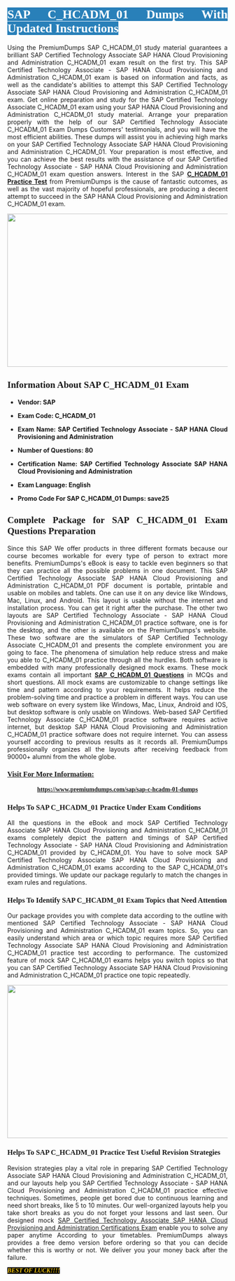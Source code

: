 <h1 style="text-align: justify;"><span style="color:#ffffff;"><span style="font-family:Georgia,serif;"><strong><span style="background-color:#2980b9;">SAP C_HCADM_01 Dumps With Updated Instructions</span></strong></span></span></h1>

<p style="text-align: justify;">Using the PremiumDumps SAP C_HCADM_01 study material guarantees a brilliant SAP Certified Technology Associate SAP HANA Cloud Provisioning and Administration C_HCADM_01 exam result on the first try. This SAP Certified Technology Associate - SAP HANA Cloud Provisioning and Administration C_HCADM_01 exam is based on information and facts, as well as the candidate's abilities to attempt this SAP Certified Technology Associate SAP HANA Cloud Provisioning and Administration C_HCADM_01 exam. Get online preparation and study for the SAP Certified Technology Associate C_HCADM_01 exam using your SAP HANA Cloud Provisioning and Administration C_HCADM_01 study material. Arrange your preparation properly with the help of our SAP Certified Technology Associate C_HCADM_01 Exam Dumps Customers' testimonials, and you will have the most efficient abilities. These dumps will assist you in achieving high marks on your SAP Certified Technology Associate SAP HANA Cloud Provisioning and Administration C_HCADM_01. Your preparation is most effective, and you can achieve the best results with the assistance of our SAP Certified Technology Associate - SAP HANA Cloud Provisioning and Administration C_HCADM_01 exam question answers. Interest in the SAP <strong><a href="https://www.premiumdumps.com/sap/sap-c-hcadm-01-dumps">C_HCADM_01 Practice Test</a></strong> from PremiumDumps is the cause of fantastic outcomes, as well as the vast majority of hopeful professionals, are producing a decent attempt to succeed in the SAP HANA Cloud Provisioning and Administration C_HCADM_01 exam.</p>

<p style="text-align: center;"><a href="https://www.premiumdumps.com/sap/sap-c-hcadm-01-dumps"><img alt="" src="https://i.imgur.com/P39uA2n.jpeg" style="width: 700px; height: 350px;" /></a></p>

<h2 style="text-align: justify;"><span style="font-family:Georgia,serif;"><strong>Information About SAP C_HCADM_01 Exam</strong></span></h2>

<ul>
	<li>
	<p style="text-align: justify;"><b>Vendor: SAP</b></p>
	</li>
	<li>
	<p style="text-align: justify;"><b>Exam Code: C_HCADM_01</b></p>
	</li>
	<li>
	<p style="text-align: justify;"><b>Exam Name: SAP Certified Technology Associate - SAP HANA Cloud Provisioning and Administration</b></p>
	</li>
	<li>
	<p style="text-align: justify;"><b>Number of Questions: 80</b></p>
	</li>
	<li>
	<p style="text-align: justify;"><b>Certification Name: SAP Certified Technology Associate SAP HANA Cloud Provisioning and Administration</b></p>
	</li>
	<li>
	<p style="text-align: justify;"><b>Exam Language: English</b></p>
	</li>
	<li>
	<p style="text-align: justify;"><b>Promo Code For SAP C_HCADM_01 Dumps: save25</b></p>
	</li>
</ul>

<h2 style="text-align: justify;"><span style="font-family:Georgia,serif;"><strong>Complete Package for SAP C_HCADM_01 Exam Questions Preparation</strong></span></h2>

<p style="text-align: justify;">Since this SAP We offer products in three different formats because our course becomes workable for every type of person to extract more benefits. PremiumDumps's eBook is easy to tackle even beginners so that they can practice all the possible problems in one document. This SAP Certified Technology Associate SAP HANA Cloud Provisioning and Administration C_HCADM_01 PDF document is portable, printable and usable on mobiles and tablets. One can use it on any device like Windows, Mac, Linux, and Android. This layout is usable without the internet and installation process. You can get it right after the purchase. The other two layouts are SAP Certified Technology Associate - SAP HANA Cloud Provisioning and Administration C_HCADM_01 practice software, one is for the desktop, and the other is available on the PremiumDumps's website. These two software are the simulators of SAP Certified Technology Associate C_HCADM_01 and presents the complete environment you are going to face. The phenomena of simulation help reduce stress and make you able to C_HCADM_01 practice through all the hurdles. Both software is embedded with many professionally designed mock exams. These mock exams contain all important <strong><a href="https://www.premiumdumps.com/sap/sap-c-hcadm-01-dumps">SAP C_HCADM_01 Questions</a></strong> in MCQs and short questions. All mock exams are customizable to change settings like time and pattern according to your requirements. It helps reduce the problem-solving time and practice a problem in different ways. You can use web software on every system like Windows, Mac, Linux, Android and IOS, but desktop software is only usable on Windows. Web-based SAP Certified Technology Associate C_HCADM_01 practice software requires active internet, but desktop SAP HANA Cloud Provisioning and Administration C_HCADM_01 practice software does not require internet. You can assess yourself according to previous results as it records all. PremiumDumps professionally organizes all the layouts after receiving feedback from 90000+ alumni from the whole globe.</p>

<h3><span style="font-family:Georgia,serif;"><strong><u>Visit For More Information:</u></strong></span></h3>

<p style="text-align: center;"><span style="font-size:14px;"><span style="font-family:Georgia,serif;"><strong><a href="https://www.premiumdumps.com/sap/sap-c-hcadm-01-dumps">https://www.premiumdumps.com/sap/sap-c-hcadm-01-dumps</a></strong></span></span></p>

<h3 style="text-align: justify;"><span style="font-family:Georgia,serif;"><strong><strong><strong>Helps To SAP C_HCADM_01 Practice Under Exam Conditions</strong></strong></strong></span></h3>

<p style="text-align: justify;">All the questions in the eBook and mock SAP Certified Technology Associate SAP HANA Cloud Provisioning and Administration C_HCADM_01 exams completely depict the pattern and timings of SAP Certified Technology Associate - SAP HANA Cloud Provisioning and Administration C_HCADM_01 provided by C_HCADM_01. You have to solve mock SAP Certified Technology Associate SAP HANA Cloud Provisioning and Administration C_HCADM_01 exams according to the SAP C_HCADM_01's provided timings. We update our package regularly to match the changes in exam rules and regulations.</p>

<h3 style="text-align: justify;"><span style="font-family:Georgia,serif;"><strong><strong><strong>Helps To Identify SAP C_HCADM_01 Exam Topics that Need Attention</strong></strong></strong></span></h3>

<p style="text-align: justify;">Our package provides you with complete data according to the outline with mentioned SAP Certified Technology Associate - SAP HANA Cloud Provisioning and Administration C_HCADM_01 exam topics. So, you can easily understand which area or which topic requires more SAP Certified Technology Associate SAP HANA Cloud Provisioning and Administration C_HCADM_01 practice test according to performance. The customized feature of mock SAP C_HCADM_01 exams helps you switch topics so that you can SAP Certified Technology Associate SAP HANA Cloud Provisioning and Administration C_HCADM_01 practice one topic repeatedly.</p>

<p style="text-align: center;"><strong><a href="https://www.premiumdumps.com/sap/sap-c-hcadm-01-dumps"><img alt="" src="https://i.imgur.com/2KPb8yb.jpeg" style="width: 700px; height: 350px;" /></a></strong></p>

<h3 style="text-align: justify;"><span style="font-family:Georgia,serif;"><strong><strong><strong>Helps To SAP C_HCADM_01 Practice Test Useful Revision Strategies</strong></strong></strong></span></h3>

<p style="text-align: justify;">Revision strategies play a vital role in preparing SAP Certified Technology Associate SAP HANA Cloud Provisioning and Administration C_HCADM_01, and our layouts help you SAP Certified Technology Associate - SAP HANA Cloud Provisioning and Administration C_HCADM_01 practice effective techniques. Sometimes, people get bored due to continuous learning and need short breaks, like 5 to 10 minutes. Our well-organized layouts help you take short breaks as you do not forget your lessons and last seen. Our designed mock <a href="http://https://www.premiumdumps.com/sap/sap-certified-technology-associate-dumps">SAP Certified Technology Associate SAP HANA Cloud Provisioning and Administration Certifications Exam</a> enable you to solve any paper anytime According to your timetables. PremiumDumps always provides a free demo version before ordering so that you can decide whether this is worthy or not. We deliver you your money back after the failure.</p>

<p style="text-align: justify;"><span style="color:#f1c40f;"><strong><span style="font-family:Georgia,serif;"><span style="font-size:14px;"><em><strong><span style="background-color:#000000;">BEST OF LUCK!!!!</span></strong></em></span></span></strong></span></p>

